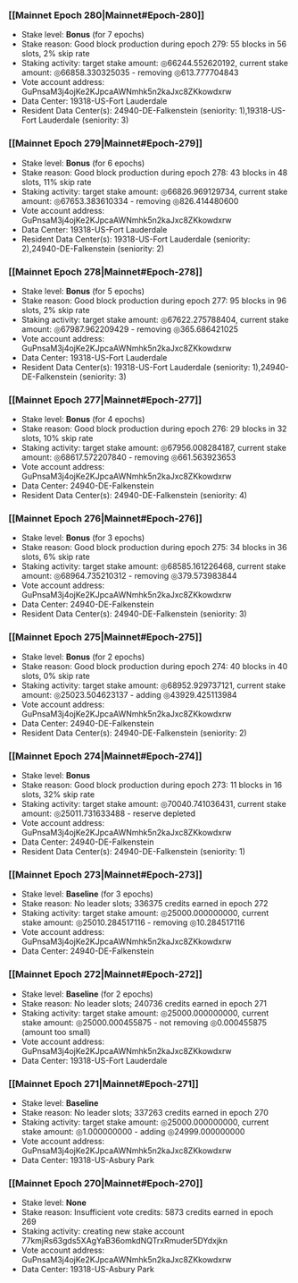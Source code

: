 ### [[Mainnet Epoch 280|Mainnet#Epoch-280]]
* Stake level: **Bonus** (for 7 epochs)
* Stake reason: Good block production during epoch 279: 55 blocks in 56 slots, 2% skip rate
* Staking activity: target stake amount: ◎66244.552620192, current stake amount: ◎66858.330325035 - removing ◎613.777704843
* Vote account address: GuPnsaM3j4ojKe2KJpcaAWNmhk5n2kaJxc8ZKkowdxrw
* Data Center: 19318-US-Fort Lauderdale
* Resident Data Center(s): 24940-DE-Falkenstein (seniority: 1),19318-US-Fort Lauderdale (seniority: 3)
### [[Mainnet Epoch 279|Mainnet#Epoch-279]]
* Stake level: **Bonus** (for 6 epochs)
* Stake reason: Good block production during epoch 278: 43 blocks in 48 slots, 11% skip rate
* Staking activity: target stake amount: ◎66826.969129734, current stake amount: ◎67653.383610334 - removing ◎826.414480600
* Vote account address: GuPnsaM3j4ojKe2KJpcaAWNmhk5n2kaJxc8ZKkowdxrw
* Data Center: 19318-US-Fort Lauderdale
* Resident Data Center(s): 19318-US-Fort Lauderdale (seniority: 2),24940-DE-Falkenstein (seniority: 2)
### [[Mainnet Epoch 278|Mainnet#Epoch-278]]
* Stake level: **Bonus** (for 5 epochs)
* Stake reason: Good block production during epoch 277: 95 blocks in 96 slots, 2% skip rate
* Staking activity: target stake amount: ◎67622.275788404, current stake amount: ◎67987.962209429 - removing ◎365.686421025
* Vote account address: GuPnsaM3j4ojKe2KJpcaAWNmhk5n2kaJxc8ZKkowdxrw
* Data Center: 19318-US-Fort Lauderdale
* Resident Data Center(s): 19318-US-Fort Lauderdale (seniority: 1),24940-DE-Falkenstein (seniority: 3)
### [[Mainnet Epoch 277|Mainnet#Epoch-277]]
* Stake level: **Bonus** (for 4 epochs)
* Stake reason: Good block production during epoch 276: 29 blocks in 32 slots, 10% skip rate
* Staking activity: target stake amount: ◎67956.008284187, current stake amount: ◎68617.572207840 - removing ◎661.563923653
* Vote account address: GuPnsaM3j4ojKe2KJpcaAWNmhk5n2kaJxc8ZKkowdxrw
* Data Center: 24940-DE-Falkenstein
* Resident Data Center(s): 24940-DE-Falkenstein (seniority: 4)
### [[Mainnet Epoch 276|Mainnet#Epoch-276]]
* Stake level: **Bonus** (for 3 epochs)
* Stake reason: Good block production during epoch 275: 34 blocks in 36 slots, 6% skip rate
* Staking activity: target stake amount: ◎68585.161226468, current stake amount: ◎68964.735210312 - removing ◎379.573983844
* Vote account address: GuPnsaM3j4ojKe2KJpcaAWNmhk5n2kaJxc8ZKkowdxrw
* Data Center: 24940-DE-Falkenstein
* Resident Data Center(s): 24940-DE-Falkenstein (seniority: 3)
### [[Mainnet Epoch 275|Mainnet#Epoch-275]]
* Stake level: **Bonus** (for 2 epochs)
* Stake reason: Good block production during epoch 274: 40 blocks in 40 slots, 0% skip rate
* Staking activity: target stake amount: ◎68952.929737121, current stake amount: ◎25023.504623137 - adding ◎43929.425113984
* Vote account address: GuPnsaM3j4ojKe2KJpcaAWNmhk5n2kaJxc8ZKkowdxrw
* Data Center: 24940-DE-Falkenstein
* Resident Data Center(s): 24940-DE-Falkenstein (seniority: 2)
### [[Mainnet Epoch 274|Mainnet#Epoch-274]]
* Stake level: **Bonus**
* Stake reason: Good block production during epoch 273: 11 blocks in 16 slots, 32% skip rate
* Staking activity: target stake amount: ◎70040.741036431, current stake amount: ◎25011.731633488 - reserve depleted
* Vote account address: GuPnsaM3j4ojKe2KJpcaAWNmhk5n2kaJxc8ZKkowdxrw
* Data Center: 24940-DE-Falkenstein
* Resident Data Center(s): 24940-DE-Falkenstein (seniority: 1)
### [[Mainnet Epoch 273|Mainnet#Epoch-273]]
* Stake level: **Baseline** (for 3 epochs)
* Stake reason: No leader slots; 336375 credits earned in epoch 272
* Staking activity: target stake amount: ◎25000.000000000, current stake amount: ◎25010.284517116 - removing ◎10.284517116
* Vote account address: GuPnsaM3j4ojKe2KJpcaAWNmhk5n2kaJxc8ZKkowdxrw
* Data Center: 24940-DE-Falkenstein
### [[Mainnet Epoch 272|Mainnet#Epoch-272]]
* Stake level: **Baseline** (for 2 epochs)
* Stake reason: No leader slots; 240736 credits earned in epoch 271
* Staking activity: target stake amount: ◎25000.000000000, current stake amount: ◎25000.000455875 - not removing ◎0.000455875 (amount too small)
* Vote account address: GuPnsaM3j4ojKe2KJpcaAWNmhk5n2kaJxc8ZKkowdxrw
* Data Center: 19318-US-Fort Lauderdale
### [[Mainnet Epoch 271|Mainnet#Epoch-271]]
* Stake level: **Baseline**
* Stake reason: No leader slots; 337263 credits earned in epoch 270
* Staking activity: target stake amount: ◎25000.000000000, current stake amount: ◎1.000000000 - adding ◎24999.000000000
* Vote account address: GuPnsaM3j4ojKe2KJpcaAWNmhk5n2kaJxc8ZKkowdxrw
* Data Center: 19318-US-Asbury Park
### [[Mainnet Epoch 270|Mainnet#Epoch-270]]
* Stake level: **None**
* Stake reason: Insufficient vote credits: 5873 credits earned in epoch 269
* Staking activity: creating new stake account 77kmjRs63gds5XAgYaB36omkdNQTrxRmuder5DYdxjkn
* Vote account address: GuPnsaM3j4ojKe2KJpcaAWNmhk5n2kaJxc8ZKkowdxrw
* Data Center: 19318-US-Asbury Park